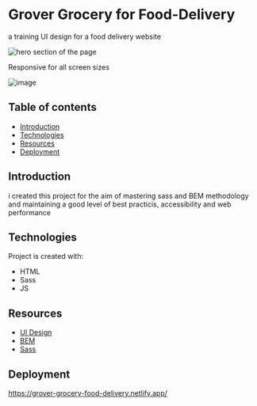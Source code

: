 # Grover Grocery for Food-Delivery
a training UI design for a food delivery website

![hero section of the page](https://user-images.githubusercontent.com/67878447/197249957-eceadfa6-67d1-483f-a10f-394f9ff224d1.png)

Responsive for all screen sizes

![image](https://user-images.githubusercontent.com/67878447/198291213-9ce693d0-c420-4e7d-bbb4-10a63ecc0955.png)

## Table of contents
* [Introduction](#introduction)
* [Technologies](#technologies)
* [Resources](#resources)
* [Deployment](#deployment)

## Introduction
i created this project for the aim of mastering sass and BEM methodology and maintaining a good level of best practicis, 
accessibility and web performance 


## Technologies
Project is created with:
* HTML
* Sass
* JS

## Resources
* [UI Design](https://www.uihut.com/all/grover-grocery-food-delivery-website/10940)
* [BEM](https://getbem.com/introduction/)
* [Sass](https://sass-lang.com/)



## Deployment
https://grover-grocery-food-delivery.netlify.app/
